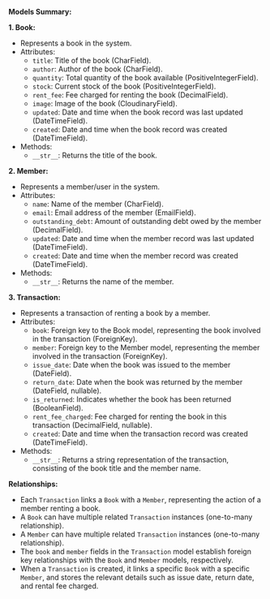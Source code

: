 **Models Summary:**

**1. Book:**
- Represents a book in the system.
- Attributes:
  - `title`: Title of the book (CharField).
  - `author`: Author of the book (CharField).
  - `quantity`: Total quantity of the book available (PositiveIntegerField).
  - `stock`: Current stock of the book (PositiveIntegerField).
  - `rent_fee`: Fee charged for renting the book (DecimalField).
  - `image`: Image of the book (CloudinaryField).
  - `updated`: Date and time when the book record was last updated (DateTimeField).
  - `created`: Date and time when the book record was created (DateTimeField).
- Methods:
  - `__str__`: Returns the title of the book.

**2. Member:**
- Represents a member/user in the system.
- Attributes:
  - `name`: Name of the member (CharField).
  - `email`: Email address of the member (EmailField).
  - `outstanding_debt`: Amount of outstanding debt owed by the member (DecimalField).
  - `updated`: Date and time when the member record was last updated (DateTimeField).
  - `created`: Date and time when the member record was created (DateTimeField).
- Methods:
  - `__str__`: Returns the name of the member.

**3. Transaction:**
- Represents a transaction of renting a book by a member.
- Attributes:
  - `book`: Foreign key to the Book model, representing the book involved in the transaction (ForeignKey).
  - `member`: Foreign key to the Member model, representing the member involved in the transaction (ForeignKey).
  - `issue_date`: Date when the book was issued to the member (DateField).
  - `return_date`: Date when the book was returned by the member (DateField, nullable).
  - `is_returned`: Indicates whether the book has been returned (BooleanField).
  - `rent_fee_charged`: Fee charged for renting the book in this transaction (DecimalField, nullable).
  - `created`: Date and time when the transaction record was created (DateTimeField).
- Methods:
  - `__str__`: Returns a string representation of the transaction, consisting of the book title and the member name.

**Relationships:**
- Each `Transaction` links a `Book` with a `Member`, representing the action of a member renting a book.
- A `Book` can have multiple related `Transaction` instances (one-to-many relationship).
- A `Member` can have multiple related `Transaction` instances (one-to-many relationship).
- The `book` and `member` fields in the `Transaction` model establish foreign key relationships with the `Book` and `Member` models, respectively.
- When a `Transaction` is created, it links a specific `Book` with a specific `Member`, and stores the relevant details such as issue date, return date, and rental fee charged.
